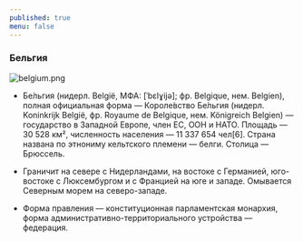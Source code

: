 ```yaml
---
published: true
menu: false
---
```

### Бельгия
![belgium.png]({{site.baseurl}}images/belgium.png)

- Бе́льгия (нидерл. België, МФА: [ˈbɛlɣijə]; фр. Belgique, нем. Belgien), полная официальная форма — Короле́вство Бе́льгия
(нидерл. Koninkrijk België, фр. Royaume de Belgique, нем. Königreich Belgien) — государство в Западной Европе, член ЕС, ООН и НАТО. Площадь — 30 528 км², численность населения — 11 337 654 чел[6]. Страна названа по этнониму кельтского племени — белги. Столица — Брюссель.

- Граничит на севере с Нидерландами, на востоке с Германией, юго-востоке с Люксембургом и с Францией на юге и западе. Омывается Северным морем на северо-западе.

- Форма правления — конституционная парламентская монархия, форма административно-территориального устройства — федерация.
